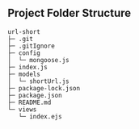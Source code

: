 ## Project Folder Structure

```
url-short
├─ .git
├─ .gitIgnore
├─ config
│  └─ mongoose.js
├─ index.js
├─ models
│  └─ shortUrl.js
├─ package-lock.json
├─ package.json
├─ README.md
└─ views
   └─ index.ejs

```
